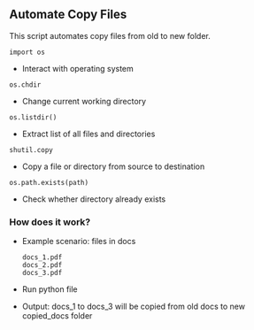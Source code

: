 ## Automate Copy Files
This script automates copy files from old to new folder.

<code>import os</code>
- Interact with operating system

<code>os.chdir</code>
- Change current working directory

<code>os.listdir()</code>
- Extract list of all files and directories

<code>shutil.copy</code>
- Copy a file or directory from source to destination

<code>os.path.exists(path)</code>
- Check whether directory already exists

### How does it work?
- Example scenario: files in docs

      docs_1.pdf
      docs_2.pdf
      docs_3.pdf

- Run python file
- Output: docs_1 to docs_3 will be copied from old docs to new copied_docs folder
